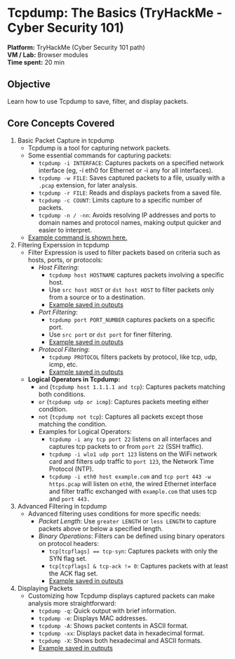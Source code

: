 # Tcpdump: The Basics (TryHackMe - Cyber Security 101)
**Platform:** TryHackMe (Cyber Security 101 path)  
**VM / Lab:** Browser modules  
**Time spent:** 20 min

## Objective
Learn how to use Tcpdump to save, filter, and display packets.

## Core Concepts Covered
1. Basic Packet Capture in tcpdump
    - Tcpdump is a tool for capturing network packets.
    - Some essential commands for capturing packets:
        * `tcpdump -i INTERFACE`: Captures packets on a specified network interface (eg, -i eth0 for Ethernet or -i any for all interfaces).
        * `tcpdump -w FILE`: Saves captured packets to a file, usually with a `.pcap` extension, for later analysis.
        * `tcpdump -r FILE`: Reads and displays packets from a saved file.
        * `tcpdump -c COUNT`: Limits capture to a specific number of packets.
        * `tcpdump -n / -nn`: Avoids resolving IP addresses and ports to domain names and protocol names, making output quicker and easier to interpret.
    - [Example command is shown here.](images/tcpdump_cmd.jpg)
2. Filtering Experssion in tcpdump
    - Filter Expression is used to filter packets based on criteria such as hosts, ports, or protocols:
        * *Host Filtering*: 
            * `tcpdump host HOSTNAME` captures packets involving a specific host.
            * Use `src host HOST` or `dst host HOST` to filter packets only from a source or to a destination.
            * [Example saved in outputs](outputs/tcpdump_host_filtering.txt)
        * *Port Filtering*: 
            * `tcpdump port PORT_NUMBER` captures packets on a specific port. 
            * Use `src port` or `dst port` for finer filtering.
            * [Example saved in outputs](outputs/tcpdump_port_filtering.txt)
        * *Protocol Filtering*: 
            * `tcpdump PROTOCOL` filters packets by protocol, like tcp, udp, icmp, etc.
            * [Example saved in outputs](outputs/tcpdump_protocol_filtering.txt)
    - **Logical Operators in Tcpdump:**
        * `and` (`tcpdump host 1.1.1.1 and tcp`): Captures packets matching both conditions.
        * `or` (`tcpdump udp or icmp`): Captures packets meeting either condition.
        * `not` (`tcpdump not tcp`): Captures all packets except those matching the condition.
        * Examples for Logical Operators:
            * `tcpdump -i any tcp port 22` listens on all interfaces and captures tcp packets to or from `port 22` (SSH traffic).
            * `tcpdump -i wlo1 udp port 123` listens on the WiFi network card and filters udp traffic to `port 123`, the Network Time Protocol (NTP).
            * `tcpdump -i eth0 host example.com` and `tcp port 443 -w https.pcap` will listen on `eth0`, the wired Ethernet interface and filter traffic exchanged with `example.com` that uses tcp and `port 443. `
3. Advanced Filtering in tcpdump
    - Advanced filtering uses conditions for more specific needs:
        * *Packet Length*: Use `greater LENGTH` or `less LENGTH` to capture packets above or below a specified length.
        * *Binary Operations*: Filters can be defined using binary operators on protocol headers:
            * `tcp[tcpflags] == tcp-syn`: Captures packets with only the SYN flag set.
            * `tcp[tcpflags] & tcp-ack != 0`: Captures packets with at least the ACK flag set.
            * [Example saved in outputs](outputs/tcpdump_tcpflag_RST.txt)
4. Displaying Packets
    - Customizing how Tcpdump displays captured packets can make analysis more straightforward:
        * `tcpdump -q`: Quick output with brief information.
        * `tcpdump -e`: Displays MAC addresses.
        * `tcpdump -A`: Shows packet contents in ASCII format.
        * `tcpdump -xx`: Displays packet data in hexadecimal format.
        * `tcpdump -X`: Shows both hexadecimal and ASCII formats.
        * [Example saved in outputs](outputs/tcpdump_x_packet.txt)